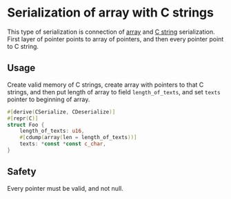 # Serialization of array with C strings

This type of serialization is connection of [array](array.md) and [C string](cstring.md) serialization. First layer of pointer points to array of pointers, and then every pointer point to C string.

## Usage
Create valid memory of C strings, create array with pointers to that C strings, and then put length of array to field `length_of_texts`, and set `texts` pointer to beginning of array.
```rust
#[derive(CSerialize, CDeserialize)]
#[repr(C)]
struct Foo {
    length_of_texts: u16,
    #[cdump(array(len = length_of_texts))]
    texts: *const *const c_char,
}
```

## Safety
Every pointer must be valid, and not null.
